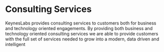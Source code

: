# Consulting Services
KeynesLabs provides consulting services to customers both for business and technology oriented engagements. By providing both business and technology oriented consulting services we are able to provide customers with the full set of services needed to grow into a modern, data driven and intelligent 

